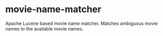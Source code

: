 movie-name-matcher
==================

Apache Lucene based movie name matcher. Matches ambiguous movie names to the available movie names. 
